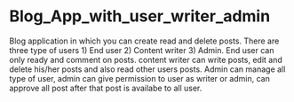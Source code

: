 # Blog_App_with_user_writer_admin
Blog application in which you can create read and delete posts. There are three type of users 1) End user 2) Content writer 3) Admin. End user can only ready and comment on posts. content writer can write posts, edit and delete his/her posts and also read other users posts. Admin can manage all type of user, admin can give permission to user as writer or admin, can approve all post after that post is availabe to all user. 
